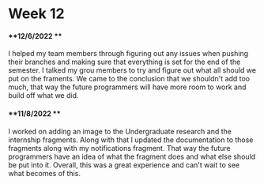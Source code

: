 # Week 12

#### **12/6/2022 **
I helped my team members through figuring out any issues when pushing their branches and making sure that everything is set for the end of the semester. I talked my grou members to try and figure out what all should we put on the framents. We came to the conclusion that we shouldn't add too much, that way the future programmers will have more room to work and build off what we did.

#### **11/8/2022 **
I worked on adding an image to the Undergraduate research and the internship fragments. Along with that I updated the documentation to those fragments along with my notifications fragment. That way the future programmers have an idea of what the fragment does and what else should be put into it. Overall, this was a great experience and can't wait to see what becomes of this.
